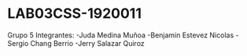 # LAB03CSS-1920011
Grupo 5
Integrantes: 
-Juda Medina Muñoa
-Benjamin Estevez Nicolas
-Sergio Chang Berrio
-Jerry Salazar Quiroz
